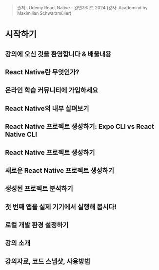 > 출처 : Udemy React Native - 완변가이드 2024 (강사: Academind by Maximilian Schwarzmüller)

# 시작하기
## 강의에 오신 것을 환영합니다 & 배울내용

## React Native란 무엇인가?

## 온라인 학습 커뮤니티에 가입하세요

## React Native의 내부 살펴보기

## React Native 프로젝트 생성하기: Expo CLI vs React Native CLI

## React Native 프로젝트 생성하기

## 새로운 React Native 프로젝트 생성하기

## 생성된 프로젝트 분석하기

## 첫 번째 앱을 실제 기기에서 실행해 봅시다!

## 로컬 개발 환경 설정하기

## 강의 소개

## 강의자료, 코드 스냅샷, 사용방법

